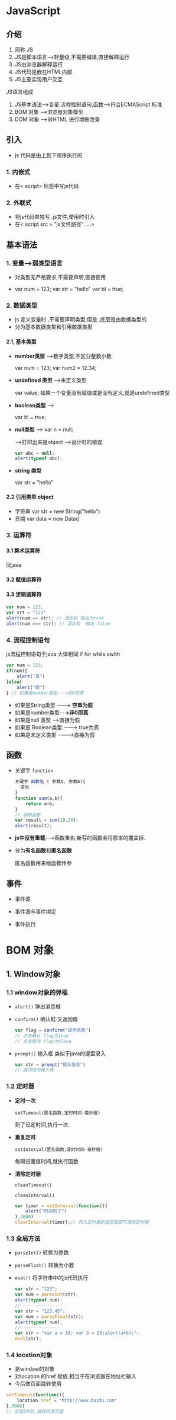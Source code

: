 # JavaScript

## 介绍

1. 简称 JS
2. JS是脚本语言-->轻量级,不需要编译,直接解释运行
3. JS由浏览器解释运行
4. JS代码是嵌在HTML内部
5. JS主要实现用户交互

JS语言组成

1. JS基本语法-->变量,流程控制语句,函数-->符合ECMAScript 标准
2. BOM 对象 -->浏览器对象模型
3. DOM 对象 -->对HTML 进行增删改查

## 引入

* js 代码是由上到下顺序执行的

### 1. 内嵌式

* 在< script> 标签中写js代码

### 2. 外联式

* 将js代码单独写 .js文件,使用时引入
* 在< script src = "js文件路径" ....>



## 基本语法

### 1. 变量-->弱类型语言

* 对类型无严格要求,不需要声明,直接使用

* var num = 123; var str = "hello"  var bl = true; 

### 2. 数据类型

* js 定义变量时 ,不需要声明类型,但是 ,底层是由数据类型的
* 分为基本数据类型和引用数据类型

####  2.1, 基本类型

* **number类型**  -->数字类型,不区分整数小数

  var num =  123;   var num2 = 12.34;

* **undefined 类型** -->未定义类型

  var value; 如果一个变量没有赋值或是没有定义,就是undefined类型

* **boolean类型** -->

  var bl = true;

* **null类型** --> var n = null;

  -->打印出来是object -->设计时的错误

  ```javascript
  var abc = null;
  alert(typeof abc);
  ```

* **string 类型**

  var str = "hello"

 ####  2.2 引用类型 object

* 字符串 var str = new String("hello")
* 日期 var data = new Data()

### 3. 运算符

#### 3.1 算术运算符

同java

#### 3.2 赋值运算符

#### 3.3 逻辑速算符

```javascript
var num = 123;
var srt = "123"
alert(num == str); // 浅比较 输出为true
alert(num === str); // 深比较  输出 false
```



### 4. 流程控制语句

js流程控制语句于java 大体相同 if for while swith

```javascript
var num = 123;
if(num){
    alert("真")
}else{
    alert("假")
} // 如果是number类型--->非0即真
```

* 如果是String类型 ---> **空串为假**
* 如果是number类型--**->非0即真**
* 如果是null 类型 -->直接为假
* 如果是 Boolean类型 ---> true为真
* 如果是未定义类型 ---->直接为假



## 函数

* 关键字 `function` 

  ```javascript
  关键字 函数名 ( 参数a, 参数b){
  	语句
  }
  function sum(a,b){
      return a+b;
  }
  // 调用函数
  var result = sum(10,20);
  alert(result);
  ```

* **js中没有重载-**-->函数重名,新写的函数会将原来的覆盖掉.

* 分为**有名函数**和**匿名函数**

  匿名函数用来给函数传参


## 事件

* 事件源

* 事件源与事件绑定

* 事件执行



# BOM 对象

## 1. Window对象

### 1.1 window对象的弹框

* `alert()` 弹出消息框

* `confirm()` 确认框 又返回值

  ```javascript
  var flag = confirm("提示信息")
  // 点击确认 flag为true
  // 点击取消 flag为flase
  ```

* `prompt()`  输入框   类似于java的键盘录入

  ```javascript
  var str = prompt("提示信息")
  // 返回值为输入值
  ```


### 1.2 定时器

* **定时一次**

  `setTimeout(匿名函数,定时时间-毫秒值)`

  到了设定时间,执行一次.

* **重复定时**

  `setInterval(匿名函数,定时时间-毫秒值)`

  每隔设置值时间,就执行函数

* **清除定时器**

  `cleanTimeout()` 

  `cleanInterval()` 

  ```javascript
  var timer = setInterval(function(){
      alert("时间到了")
  },3000)
  clearInterval(timer);// 传入定时器的返回值即可清除定时器
  ```

### 1.3 全局方法

* `parseInt()` 转换为整数

* `parseFloat()` 转换为小数

* `eval()` 将字符串中的js代码执行

  ```javascript
  var str = "123";
  var num = parseInt(str);
  alert(typeof num);
  // ---------------
  var str = "123.45";
  var num = parseFloat(str);
  alert(typeof num);
  // --------------
  var str = "var a = 10; var b = 20;alert(a+b);";
  eval(str);
  ```



### 1.4 location对象

* 是window的对象
* 对location 的href 赋值,相当于在浏览器在地址栏输入
* 今后做页面跳转使用

```javascript
setTimeout(function(){
    location.href = "http://www.baidu.com"
},5000)
// 实现5秒后,跳转百度页面
```